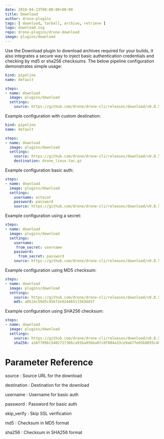 ```yaml
---
date: 2018-04-23T00:00:00+00:00
title: Download
author: drone-plugins
tags: [ download, tarball, archive, retrieve ]
logo: download.svg
repo: drone-plugins/drone-download
image: plugins/download
---
```


Use the Download plugin to download archives required for your builds, it also integrates a secure way to inject basic authentication credentials and checking by md5 or sha256 checksums. The below pipeline configuration demonstrates simple usage:

```yaml
kind: pipeline
name: default

steps:
- name: download  
  image: plugins/download
  settings:
    source: https://github.com/drone/drone-cli/releases/download/v0.8.5/drone_linux_amd64.tar.gz
```

Example configuration with custom destination:

```yaml
kind: pipeline
name: default

steps:
- name: download  
  image: plugins/download
  settings:
    source: https://github.com/drone/drone-cli/releases/download/v0.8.5/drone_linux_amd64.tar.gz
    destination: drone_linux.tar.gz
```

Example configuration basic auth:

```yaml
steps:
- name: download  
  image: plugins/download
  settings:
    username: octocat
    password: password
    source: https://github.com/drone/drone-cli/releases/download/v0.8.5/drone_linux_amd64.tar.gz
```

Example configuration using a secret:

```yaml
steps:
- name: download  
  image: plugins/download
  settings:
    username:
     from_secret: username
    password:
      from_secret: password
    source: https://github.com/drone/drone-cli/releases/download/v0.8.5/drone_linux_amd64.tar.gz
```

Example configuration using MD5 checksum:

```yaml
steps:
- name: download  
  image: plugins/download
  settings:
    source: https://github.com/drone/drone-cli/releases/download/v0.8.5/drone_linux_amd64.tar.gz
    md5: a0524c59d5c45bf2e924465115836d37
```

Example configuration using SHA256 checksum:

```yaml
steps:
- name: download  
  image: plugins/download
  settings:
    source: https://github.com/drone/drone-cli/releases/download/v0.8.5/drone_linux_amd64.tar.gz
    sha256: a16f709bc5402727366ca91ba85bba07c0f084a33ce9ab7fe03b8093c4027314
```

# Parameter Reference

source
: Source URL for the download

destination
: Destination for the download

username
: Username for basic auth

password
: Password for basic auth

skip_verify
: Skip SSL verification

md5
: Checksum in MD5 format

sha256
: Checksum in SHA256 format